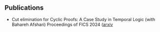 
## Publications

- Cut elimination for Cyclic Proofs: A Case Study in Temporal Logic (with Bahareh Afshari)
  Proceedings of FICS 2024 ([arxiv](https://arxiv.org/abs/2405.01935)
  

